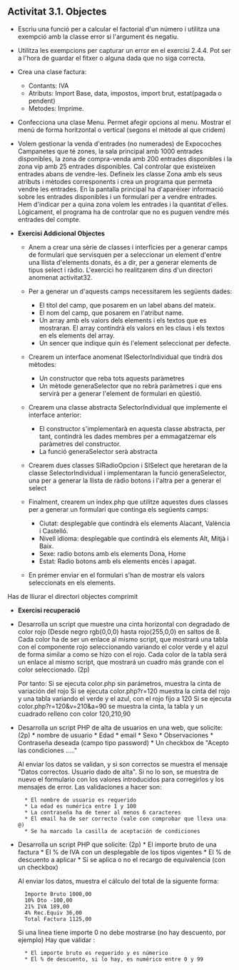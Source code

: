 ## Activitat 3.1. Objectes

* Escriu una funció per a calcular el factorial d'un número i utilitza una exempció amb la classe error si l'argument és negatiu.
* Utilitza les exempcions per capturar un error en el exercisi 2.4.4. Pot ser a l'hora de guardar el fitxer o alguna dada que no siga correcta.

* Crea una clase factura:
	* Contants: IVA
	* Atributs: Import Base, data, impostos, import brut, estat(pagada o pendent)
	* Metodes: Imprime. 

* Confecciona una clase Menu. Permet afegir opcions al menu. Mostrar el menú de forma horitzontal o vertical (segons el mètode al que cridem)

* Volem gestionar la venda d'entrades (no numerades) de
Expocoches Campanetes que té zones, la sala principal amb 1000 entrades disponibles, la zona de compra-venda amb 200 entrades disponibles i la zona vip amb 25 entrades disponibles. Cal controlar que existeixen entrades abans de vendre-les. Defineix les classe Zona amb els seus atributs i mètodes corresponents i crea
un programa que permeta vendre les entrades. En la pantalla principal ha d'aparéixer informació
sobre les entrades disponibles i un formulari per a vendre entrades. Hem d'indicar per a quina
zona volem les entrades i la quantitat d'elles. Lògicament, el programa ha de controlar que no
es puguen vendre més entrades del compte.


* **Exercisi Addicional Objectes**
	* Anem a crear una sèrie de classes i interfícies per a generar camps de formulari que servisquen per a seleccionar un element d'entre una llista d'elements donats, és a dir, per a generar elements de tipus select i ràdio.
L'exercici ho realitzarem dins d'un directori anomenat activitat32.

	* Per a generar un d'aquests camps necessitarem les següents dades:
   		* El títol del camp, que posarem en un label abans del mateix.
   		* El nom del camp, que posarem en l'atribut name.
   		* Un array amb els valors dels elements i els textos que es mostraran. El array contindrà els valors en les claus i els textos en els elements del array.
   		* Un sencer que indique quin és l'element seleccionat per defecte.

	* Crearem un interface anomenat ISelectorIndividual que tindrà dos mètodes:
   		* Un constructor que reba tots aquests paràmetres
   		* Un mètode generaSelector que no rebrà paràmetres i que ens servirà per a generar l'element de formulari en qüestió.
	* Crearem una classe abstracta SelectorIndividual que implemente el interface anterior:
   		* El constructor s'implementarà en aquesta classe abstracta, per tant, contindrà les dades membres per a emmagatzemar els paràmetres del constructor.
   		* La funció generaSelector serà abstracta
	* Crearem dues classes SIRadioOpcion i SISelect que heretaran de la classe SelectorIndividual i implementaran la funció generaSelector, una per a generar la llista de ràdio botons i l'altra per a generar el select
	* Finalment, crearem un index.php que utilitze aquestes dues classes per a generar un formulari que continga els següents camps:
   		* Ciutat: desplegable que contindrà els elements Alacant, València i Castelló.
   		* Nivell idioma: desplegable que contindrà els elements Alt, Mitjà i Baix.
   		* Sexe: radio botons amb els elements Dona, Home
   		* Estat: Radio botons amb els elements encès i apagat.
   
	* En prémer enviar en el formulari s'han de mostrar els valors seleccionats en els elements.

Has de lliurar el directori objectes comprimit

* **Exercisi recuperació** 

* Desarrolla un script que muestre una cinta horizontal con degradado de color rojo (Desde negro rgb(0,0,0) hasta rojo(255,0,0) en saltos de 8. Cada color ha de ser un enlace al mismo script, que mostrará una tabla con el componente rojo seleccionando variando el color verde y el azul de forma similar a como se hizo con el rojo. Cada color de la tabla será un enlace al mismo script, que mostrará un cuadro más grande con el color seleccionado. (2p)

	Por tanto:
Si se ejecuta color.php sin parámetros, muestra la cinta de variación del rojo
Si se ejecuta color.php?r=120 muestra la cinta del rojo y una tabla variando el verde y el azul, con el rojo fijo a 120
Si se ejecuta color.php?r=120&v=210&a=90 se muestra la cinta, la tabla y un cuadrado relleno con color 120,210,90

* Desarrolla un script PHP de alta de usuarios en una web, que solicite: (2p)
		* nombre de usuario
		* Edad
		* email
		* Sexo
		* Observaciones
		* Contraseña deseada (campo tipo password)
		* Un checkbox de "Acepto las condiciones ....."
	
	Al enviar los datos se validan, y si son correctos se muestra el mensaje "Datos correctos. Usuario dado de alta". Si no lo son, se muestra de nuevo el formulario con los valores introducidos para corregirlos y los mensajes de error. Las validaciones a hacer son: 
	
		* El nombre de usuario es requerido
		* La edad es numérica entre 1 y 100
		* La contraseña ha de tener al menos 6 caracteres 
		* El email ha de ser correcto (vale con comprobar que lleva una @)
		* Se ha marcado la casilla de aceptación de condiciones

* Desarrolla un script PHP que solicite: (2p)
		* El importe bruto de una factura
		* El % de IVA con un desplegable de los tipos vigentes
		* El % de descuento a aplicar
		* Si se aplica o no el recargo de equivalencia (con un checkbox)

	Al enviar los datos, muestra el cálculo del total de la siguente forma:
		
		Importe Bruto 1000,00 
		10% Dto -100,00 
		21% IVA 189,00
		4% Rec.Equiv 36,00
		Total Factura 1125,00
			
	Si una linea tiene importe 0 no debe mostrarse (no hay descuento, por ejemplo)
	Hay que validar :
	
		* El importe bruto es requerido y es númerico
		* El % de descuento, si lo hay, es numérico entre 0 y 99